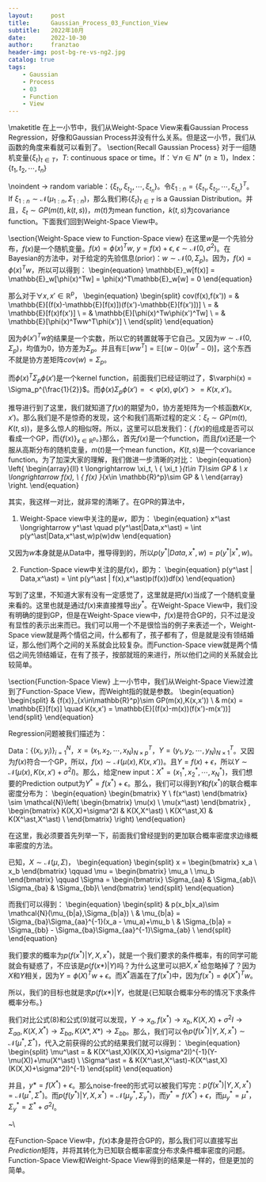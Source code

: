 ```yaml
---
layout:     post
title:      Gaussian_Process_03_Function_View
subtitle:   2022年10月
date:       2022-10-30
author:     franztao
header-img: post-bg-re-vs-ng2.jpg
catalog: true
tags:
    - Gaussian
    - Process
    - 03
    - Function
    - View
---
```

            

\maketitle
在上一小节中，我们从Weight-Space View来看Gaussian Process Regression，好像和Gaussian Process并没有什么关系。但是这一小节，我们从函数的角度来看就可以看到了。
\section{Recall Gaussian Process}
对于一组随机变量$\{ \xi_t \}_{t\in T}$，$T:$ continuous space or time。If：$\forall n \in N^+ \ (n\geq 1)$，Index：$\{t_1,t_2,\cdots,t_n \}$

\noindent $\longrightarrow$ random variable：$\{\xi_{t_1},\xi_{t_2},\cdots,\xi_{t_n}\}$。令$\xi_{1:n} = \{\xi_{t_1},\xi_{t_2},\cdots,\xi_{t_n}\}^T$。If $\xi_{1:n} \sim \mathcal{N}(\mu_{1:n},\Sigma_{1:n})$，那么我们称$\{ \xi_t \}_{t\in T}$ is a Gaussian Distribution。并且，$\xi_t \sim GP(m(t),k(t,s))$，$m(t)$为mean function，$k(t,s)$为covariance function。下面我们回到Weight-Space View中。

\section{Weight-Space view to Function-Space view}
在这里$w$是一个先验分布，$f(x)$是一个随机变量。$f(x) = \phi(x)^Tw,\ y = f(x)+\epsilon,\ \epsilon \sim \mathcal{N}(0,\sigma^2)$。在Bayesian的方法中，对于给定的先验信息(prior)：$w\sim \mathcal{N}(0,\Sigma_p)$。因为，$f(x) = \phi(x)^Tw$，所以可以得到：
\begin{equation}
    \mathbb{E}_w[f(x)] = \mathbb{E}_w[\phi(x)^Tw] =  \phi(x)^T\mathbb{E}_w[w] = 0
\end{equation}

那么对于$\forall x,x'\in \mathbb{R}^p$，
\begin{equation}
    \begin{split}
        cov(f(x),f(x')) 
        = & \mathbb{E}[(f(x)-\mathbb{E}[f(x)])(f(x')-\mathbb{E}[f(x')])] \\
        = & \mathbb{E}[f(x)f(x')] \\
        = & \mathbb{E}[\phi(x)^Tw\phi(x')^Tw] \\
        = & \mathbb{E}[\phi(x)^Tww^T\phi(x')] \\
    \end{split}
\end{equation}

因为$\phi(x')^Tw$的结果是一个实数，所以它的转置就等于它自己。又因为$w\sim \mathcal{N}(0,\Sigma_p)$，均值为0，协方差为$\Sigma_p$。并且有$\mathbb{E}[ww^T] = \mathbb{E}[(w-0)(w^T-0)]$，这个东西不就是协方差矩阵$cov(w) = \Sigma_p$。

而$\phi(x)^T\Sigma_p\phi(x')$是一个kernel function，前面我们已经证明过了，$\varphi(x) = \Sigma_p^{\frac{1}{2}}$。而$\phi(x)\Sigma_p\phi(x') = <\varphi(x),\varphi(x')> = K(x,x')$。

推导进行到了这里，我们就知道了$f(x)$的期望为0，协方差矩阵为一个核函数$K(x,x')$。那么我们是不是惊奇的发现，这个和我们高斯过程的定义：$\xi_t \sim GP(m(t),K(t,s))$，是多么惊人的相似呀。所以，这里可以启发我们：{ $f(x)$的组成是否可以看成一个GP，而$\{f(x)\}_{x\in\mathbb{R}^p}$。}那么，首先$f(x)$是一个function，而且$f(x)$还是一个服从高斯分布的随机变量，$m(t)$是一个mean function，$K(t,s)$是一个covariance function。为了加深大家的理解，我们做进一步清晰的对比：
\begin{equation}
    \left\{
        \begin{array}{ll}
            t \longrightarrow \xi_t, \ \{ \xi_t \}_{t\in T}\sim GP & \\
            x \longrightarrow f(x), \ \{ f(x) \}_{x\in \mathbb{R}^p}\sim GP & \\
\end{array}
\right.
\end{equation}

其实，我这样一对比，就非常的清晰了。在GPR的算法中，

1. Weight-Space view中关注的是$w$，即为：
\begin{equation}
    x^\ast \longrightarrow y^\ast \quad p(y^\ast|Data,x^\ast) = \int p(y^\ast|Data,x^\ast,w)p(w)dw
\end{equation}

又因为$w$本身就是从Data中，推导得到的，所以$p(y^\ast|Data,x^\ast,w) = p(y^\ast|x^\ast,w)$。

2. Function-Space view中关注的是$f(x)$，即为：
\begin{equation}
    p(y^\ast | Data,x^\ast)  = \int p(y^\ast | f(x),x^\ast)p(f(x))df(x)
\end{equation}

写到了这里，不知道大家有没有一定感觉了，这里就是把$f(x)$当成了一个随机变量来看的。这里也就是通过$f(x)$来直接推导出$y^\ast$。在Weight-Space View中，我们没有明确的提到GP，但是在Weight-Space view中，$f(x)$是符合GP的，只不过是没有显性的表示出来而已。我们可以用一个不是很恰当的例子来表述一个，Weight-Space view就是两个情侣之间，什么都有了，孩子都有了，但是就是没有领结婚证，那么他们两个之间的关系就会比较复杂。而Function-Space view就是两个情侣之间先领结婚证，在有了孩子，按部就班的来进行，所以他们之间的关系就会比较简单。

\section{Function-Space View}
上一小节中，我们从Weight-Space View过渡到了Function-Space View，而Weight指的就是参数。
\begin{equation}
    \begin{split}
        & \{f(x)\}_{x\in\mathbb{R}^p}\sim GP(m(x),K(x,x')) \\
        & m(x) = \mathbb{E}[f(x)] \quad K(x,x') = \mathbb{E}[(f(x)-m(x))(f(x')-m(x'))]
    \end{split}
\end{equation}

Regression问题被我们描述为：

Data：$\{ (x_i,y_i) \}_{i=1}^N$，$x=(x_1,x_2,\cdots,x_N)^T_{N\times p}$，$Y=(y_1,y_2,\cdots,y_N)^T_{N\times 1}$。又因为$f(x)$符合一个GP，所以，$f(x) \sim \mathcal{N}(\mu(x),K(x,x'))$。且$Y=f(x)+\epsilon$，所以$Y\sim \mathcal{N}(\mu(x),K(x,x')+\sigma^2I)$。那么，给定new input：$X^\ast = (x_1^\ast,x_2^\ast,\cdots,x_N^\ast)$，我们想要的Prediction output为$Y^\ast = f(x^\ast) + \epsilon$。那么，我们可以得到$Y$和$f(x^\ast)$的联合概率密度分布为：
\begin{equation}
    \begin{bmatrix}
        Y \\
        f(x^\ast)
    \end{bmatrix}
\sim
\mathcal{N}\left(
    \begin{bmatrix}
        \mu(x) \\
        \mu(x^\ast)
    \end{bmatrix}
    ,
    \begin{bmatrix}
        K(X,X)+\sigma^2I & K(X,X^\ast) \\
        K(X^\ast,X) & K(X^\ast,X^\ast) \\
    \end{bmatrix}
\right)
\end{equation}

在这里，我必须要首先列举一下，前面我们曾经提到的更加联合概率密度求边缘概率密度的方法。

已知，$X\sim \mathcal{N}(\mu,\Sigma)$，
\begin{equation}
    \begin{split}
        x = 
        \begin{bmatrix}
            x_a \\
            x_b
        \end{bmatrix}
        \qquad
        \mu = 
        \begin{bmatrix}
            \mu_a \\
            \mu_b
        \end{bmatrix}
        \qquad
        \Sigma = 
        \begin{bmatrix}
            \Sigma_{aa} & \Sigma_{ab}\\
            \Sigma_{ba} & \Sigma_{bb}\\
        \end{bmatrix}
    \end{split}
\end{equation}

而我们可以得到：
\begin{equation}
    \begin{split}
        & p(x_b|x_a)\sim \mathcal{N}(\mu_{b|a},\Sigma_{b|a}) \\
        & \mu_{b|a} = \Sigma_{ba}\Sigma_{aa}^{-1}(x_a - \mu_a)+\mu_b \\
        & \Sigma_{b|a} = \Sigma_{bb} - \Sigma_{ba}\Sigma_{aa}^{-1}\Sigma_{ab} \\
    \end{split}
\end{equation}

我们要求的概率为$p(f(x^\ast)|Y,X,x^\ast)$，就是一个我们要求的条件概率，有的同学可能就会有疑惑了，不应该是$p(f(x\ast)|Y)$吗？为什么这里可以把$X,x^\ast$给忽略掉了？因为$X$和$Y$相关，因为$Y=\phi(X)^Tw+\epsilon$。而$X^\ast$涵盖在了$f(x^\ast)$中，因为$f(x^\ast) = \phi(X^\ast)^Tw$。


所以，我们的目标也就是求$p(f(x\ast)|Y$，也就是{已知联合概率分布的情况下求条件概率分布。}

我们对比公式(8)和公式(9)就可以发现，$Y\rightarrow x_a,f(x^\ast)\rightarrow x_b,K(X,X)+\sigma^2I \rightarrow \Sigma_{aa},K(X,X^\ast) \rightarrow \Sigma_{ba},K(X\ast,X\ast)\rightarrow \Sigma_{bb}$。那么，我们可以令$p(f(x^\ast)|Y,X,x^\ast)\sim\mathcal{N}(\mu^\ast,\Sigma^\ast)$，代入之前获得的公式的结果我们就可以得到：
\begin{equation}
    \begin{split}
        \mu^\ast = & K(X^\ast,X)(K(X,X)+\sigma^2I)^{-1}(Y-\mu(X))+\mu(X^\ast) \\
        \Sigma^\ast = & 
        K(X^\ast,X^\ast)-K(X^\ast,X)(K(X,X)+\sigma^2I)^{-1}
    \end{split}
\end{equation}

并且，$y\ast = f(X^\ast) + \epsilon$。那么noise-free的形式可以被我们写完：$p(f(x^\ast)|Y,X,x^\ast) = \mathcal{N}(\mu^\ast,\Sigma^\ast)$。而$p(f(y^\ast)|Y,X,x^\ast) = \mathcal{N}(\mu^\ast_y,\Sigma^\ast_y)$，而$y^\ast = f(X^\ast) + \epsilon$，而$\mu_{y}^\ast = \mu^{\ast}$，$\Sigma_y^{\ast} = \Sigma^\ast + \sigma^2I$。

~\\

在Function-Space View中，$f(x)$本身是符合GP的，那么我们可以直接写出$Prediction$矩阵，并将其转化为已知联合概率密度分布求条件概率密度的问题。Function-Space View和Weight-Space View得到的结果是一样的，但是更加的简单。






















